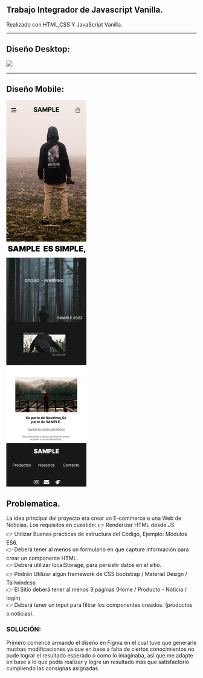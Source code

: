 
## Trabajo Integrador de Javascript Vanilla.

Realizado con HTML,CSS Y JavaScript Vanilla.

<hr>

## Diseño Desktop:
<img src="/Diseño/Desktop - 1.png">

<hr>

 ## Diseño Mobile:
<img src="/Diseño/X - 1.png">


<br>

## Problematica.

La idea principal del proyecto era crear un E-commerce o una Web de Noticias.
Los requisitos en cuestión:
👉 Renderizar HTML desde JS
<br>
👉 Utilizar Buenas prácticas de estructura del Código, Ejemplo: Módulos ES6.
<br>
👉 Deberá tener al menos un formulario en que capture información para crear un componente HTML.
<br>
👉 Deberá utilizar localStorage, para persistir datos en el sitio.
<br>
👉 Podrán Utilizar algún framework de CSS bootstrap / Material Design / Tailwindcss
<br>
👉 El Sitio deberá tener al menos 3 páginas (Home / Producto - Noticia / login)
<br>
👉 Deberá tener un input para filtrar los componentes creados. (productos o noticias).
<br>


### SOLUCIÓN:
Primero comence armando el diseño en Figma en el cual tuve que generarle muchas modificaciones ya que en base a falta de ciertos conocimientos no pude lograr el resultado esperado o como lo imaginaba, así que me adapte en base a lo que podía realizar y logre un resultado más que satisfactorio cumpliendo las consignas asignadas.

